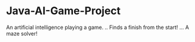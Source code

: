# Java-AI-Game-Project
An artificial intelligence playing a game. 
..
Finds a finish from the start!
...
A maze solver!



